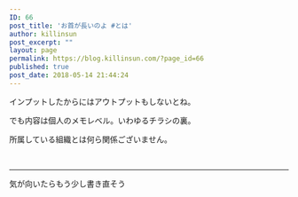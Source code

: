 ```yaml
---
ID: 66
post_title: 'お首が長いのよ #とは'
author: killinsun
post_excerpt: ""
layout: page
permalink: https://blog.killinsun.com/?page_id=66
published: true
post_date: 2018-05-14 21:44:24
---
```

インプットしたからにはアウトプットもしないとね。

でも内容は個人のメモレベル。いわゆるチラシの裏。

所属している組織とは何ら関係ございません。

&nbsp;

<hr />

気が向いたらもう少し書き直そう
